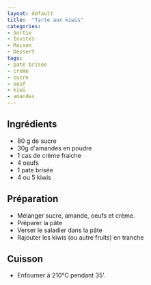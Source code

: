 ```yaml
---
layout: default
title:  "Tarte aux kiwis"
categories:
- Sortie
- Invités
- Maison
- Dessert
tags:
- pate brisée
- creme
- sucre
- oeuf
- kiwi
- amandes
---
```


## Ingrédients

- 80 g de sucre
- 30g d'amandes en poudre
- 1 cas de crème fraiche
- 4 oeufs
- 1 pate brisée
- 4 ou 5 kiwis

## Préparation

- Mélanger sucre, amande, oeufs et crème.
- Préparer la pâte
- Verser le saladier dans la pâte
- Rajouter les kiwis (ou autre fruits) en tranche


## Cuisson

- Enfourner à 210°C pendant 35'.
